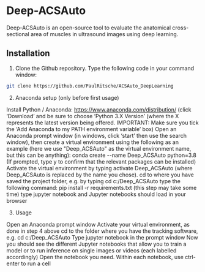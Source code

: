 # Deep-ACSAuto

Deep-ACSAuto is an open-source tool to evaluate the anatomical cross-sectional area of muscles in ultrasound images using deep learning.

## Installation 

1. Clone the Github repository. Type the following code in your command window:

```sh
git clone https://github.com/PaulRitsche/ACSAuto_DeepLearning
```

2. Anaconda setup (only before first usage)

Install Python / Anaconda: https://www.anaconda.com/distribution/ (click ‘Download’ and be sure to choose ‘Python 3.X Version’ (where the X represents the latest version being offered. IMPORTANT: Make sure you tick the ‘Add Anaconda to my PATH environment variable’ box)
Open an Anaconda prompt window (in windows, click ‘start’ then use the search window), then create a virtual environment using the following as an example (here we use "Deep_ACSAuto" as the virtual environment name, but this can be anything):
conda create --name Deep_ACSAuto python=3.8
(If prompted, type y to confirm that the relevant packages can be installed)
Activate the virtual environment by typing activate Deep_ACSAuto (where Deep_ACSAuto is replaced by the name you chose).
cd to where you have saved the project folder, e.g. by typing cd c:/Deep_ACSAuto
type the following command: pip install -r requirements.txt
(this step may take some time)
type jupyter notebook and Jupyter notebooks should load in your browser

3. Usage

Open an Anaconda prompt window
Activate your virtual environment, as done in step 4 above
cd to the folder where you have the tracking software, e.g. cd c:/Deep_ACSAuto
Type jupyter notebook in the prompt window
Now you should see the different Jupyter notebooks that allow you to train a model or to run inference on single images or videos (each labelled accordingly)
Open the notebook you need. Within each notebook, use ctrl-enter to run a cell
